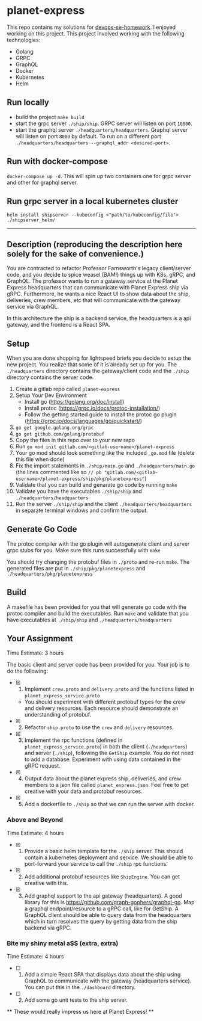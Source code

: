 # planet-express

This repo contains my solutions for [devops-se-homework](https://github.com/DivvyPayHQ/devops-se-homework).
I enjoyed working on this project. This project involved working with the following technologies:
* Golang
* GRPC
* GraphQL
* Docker
* Kubernetes
* Helm

## Run locally
* build the project ```make build```
* start the grpc server ```./ship/ship```. GRPC server will listen on port ```10000```.
* start the graphql server ```./headquarters/headquarters```. Graphql server will listen on port ```8080``` by default. To run on a different port ```./headquarters/headquarters --graphql_addr <desired-port>```.

## Run with docker-compose
```docker-compose up -d```. This will spin up two containers one for grpc server and other for graphql server.

## Run grpc server in a local kubernetes cluster
```helm install shipserver --kubeconfig <"path/to/kubeconfig/file"> ./shipserver_helm/```

-----

## Description (reproducing the description here solely for the sake of convenience.)

You are contracted to refactor Professor Farnsworth's legacy client/server code, and you decide to spice weasel (BAM!) things up with K8s, gRPC, and GraphQL.
The professor wants to run a gateway service at the Planet Express headquarters that can communicate with Planet Express ship via gRPC.
Furthermore, he wants a nice React UI to show data about the ship, deliveries, crew members, etc that will communicate with the gateway service via GraphQL.

In this architecture the ship is a backend service, the headquarters is a api gateway, and the frontend is a React SPA.

## Setup

When you are done shopping for lightspeed briefs you decide to setup the new project. You realize that some of it is already set up for you. The `./headquarters` directory contains the gateway/client code and the
`./ship` directory contains the server code.

1. Create a gitlab repo called `planet-express`
2. Setup Your Dev Environment
    - Install go (https://golang.org/doc/install)
    - Install protoc (https://grpc.io/docs/protoc-installation/)
    - Follow the getting started guide to install the protoc go plugin (https://grpc.io/docs/languages/go/quickstart/)
3. `go get google.golang.org/grpc`
4. `go get github.com/golang/protobuf`
5. Copy the files in this repo over to your new repo
6. Run `go mod init gitlab.com/<gitlab-username>/planet-express`
7. Your go mod should look something like the included `_go.mod` file (delete this file when done)
8. Fix the import statements in `./ship/main.go` and `./headquarters/main.go` (the lines commented like so `// pb "gitlab.com/<gitlab-username>/planet-express/ship/pkg/planetexpress"`)
9. Validate that you can build and genarate go code by running `make`
10. Validate you have the executables `./ship/ship` and `./headquarters/headquarters`
11. Run the server `./ship/ship` and the client `./headquarters/headquarters` in separate terminal windows and confirm the output.

## Generate Go Code

The protoc compiler with the go plugin will autogenerate client and server grpc stubs for you. Make sure this runs successfully with `make`

You should try changing the protobuf files in `./proto` and re-run `make`. The generated files are put in `./ship/pkg/planetexpress` and `./headquarters/pkg/planetexpress`

## Build

A makefile has been provided for you that will generate go code with the protoc compiler and build the executables. Run `make` and validate that you have executables at `./ship/ship` and `./headquarters/headquarters`

## Your Assignment

Time Estimate: 3 hours

The basic client and server code has been provided for you. Your job is to do the following:

- [x] 1. Implement `crew.proto` and `delivery.proto` and the functions listed in `planet_express_service.proto`
    - You should experiment with different protobuf types for the crew and delivery resources. Each resource should demonstrate an understanding of protobuf.
- [x] 2. Refactor `ship.proto` to use the `crew` and `delivery` resources.
- [x] 3. Implement the rpc functions (defined in `planet_express_service.proto`) in both the client (`./headquarters`) and server (`./ship`), following the `GetShip` example. You do not need to add a database. Experiment with using data contained in the gRPC request.
- [x] 4. Output data about the planet express ship, deliveries, and crew members to a json file called `planet_express.json`. Feel free to get creative with your data and protobuf resources.
- [x] 5. Add a dockerfile to `./ship` so that we can run the server with docker.

### Above and Beyond

Time Estimate: 4 hours

- [x] 1. Provide a basic helm template for the `./ship` server. This should contain a kubernetes deployment and service. We should be able to port-forward your service to call the `./ship` rpc functions.
- [x] 2. Add additional protobuf resources like `ShipEngine`. You can get creative with this.
- [x] 3. Add graphql support to the api gateway (headquarters). A good library for this is https://github.com/graph-gophers/graphql-go. Map a graphql endpoint/resource to a gRPC call, like for GetShip.
A GraphQL client should be able to query data from the headquarters which in turn resolves the query by getting data from the ship backend via gRPC.

### Bite my shiny metal a$$ (extra, extra)

Time Estimate: 4 hours

- [ ] 1. Add a simple React SPA that displays data about the ship using GraphQL to communicate with the gateway (headquarters service). You can put this in the `./dashboard` directory.
- [ ] 2. Add some go unit tests to the ship server.

** These would really impress us here at Planet Express! **
